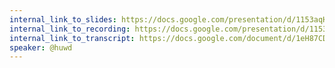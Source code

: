 ```yaml
---
internal_link_to_slides: https://docs.google.com/presentation/d/1153aqHAFEXMzqe0Ee5pUnxXm5fgVAg8p_Bjmw6vODks/
internal_link_to_recording: https://docs.google.com/presentation/d/1153aqHAFEXMzqe0Ee5pUnxXm5fgVAg8p_Bjmw6vODks/
internal_link_to_transcript: https://docs.google.com/document/d/1eH87CDozpYtjF9mr92Zj4FWEaXPeKiR6z3ZT0MSWaTM/
speaker: @huwd
---
```

